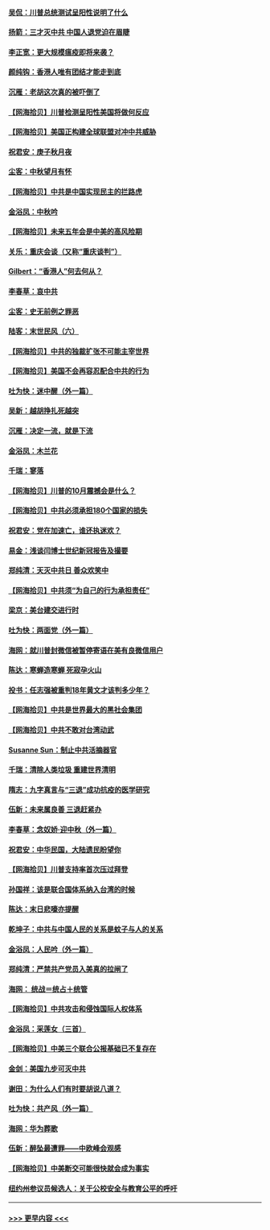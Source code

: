 #### [吴侃：川普总统测试呈阳性说明了什么](../pages/nsc993/n12451869.md?t=10050402) 
#### [扬箭：三才灭中共 中国人退党迫在眉睫](../pages/nsc993/n12451842.md?t=10050402) 
#### [李正宽：更大规模瘟疫即将来袭？](../pages/nsc993/n12451455.md?t=10050402) 
#### [颜纯钩：香港人唯有团结才能走到底](../pages/nsc993/n12450870.md?t=10050402) 
#### [沉雁：老胡这次真的被吓倒了](../pages/nsc993/n12449796.md?t=10050402) 
#### [【网海拾贝】川普检测呈阳性美国将做何反应](../pages/nsc993/n12449042.md?t=10050402) 
#### [【网海拾贝】美国正构建全球联盟对冲中共威胁](../pages/nsc993/n12446580.md?t=10050402) 
#### [祝君安：庚子秋月夜](../pages/nsc993/n12445870.md?t=10050402) 
#### [尘客：中秋望月有怀](../pages/nsc993/n12444632.md?t=10050402) 
#### [【网海拾贝】中共是中国实现民主的拦路虎](../pages/nsc993/n12443573.md?t=10050402) 
#### [金浴凤：中秋吟](../pages/nsc993/n12441773.md?t=10050402) 
#### [【网海拾贝】未来五年会是中美的高风险期](../pages/nsc993/n12440760.md?t=10050402) 
#### [关乐：重庆会谈（又称“重庆谈判”）](../pages/nsc993/n12437525.md?t=10050402) 
#### [Gilbert：“香港人”何去何从？](../pages/nsc993/n12435894.md?t=10050402) 
#### [李春草：哀中共](../pages/nsc993/n12435874.md?t=10050402) 
#### [尘客：史无前例之罪恶](../pages/nsc993/n12435762.md?t=10050402) 
#### [陆客：末世民风（六）](../pages/nsc993/n12435354.md?t=10050402) 
#### [【网海拾贝】中共的独裁扩张不可能主宰世界](../pages/nsc993/n12435151.md?t=10050402) 
#### [【网海拾贝】美国不会再容忍配合中共的行为](../pages/nsc993/n12433808.md?t=10050402) 
#### [吐为快：迷中醒（外一篇）](../pages/nsc993/n12433585.md?t=10050402) 
#### [吴新：越胡挣扎死越突](../pages/nsc993/n12433562.md?t=10050402) 
#### [沉雁：决定一流，就是下流](../pages/nsc993/n12432128.md?t=10050402) 
#### [金浴凤：木兰花](../pages/nsc993/n12432124.md?t=10050402) 
#### [千瑞：寥落](../pages/nsc993/n12432071.md?t=10050402) 
#### [【网海拾贝】川普的10月震撼会是什么？](../pages/nsc993/n12431624.md?t=10050402) 
#### [【网海拾贝】中共必须承担180个国家的损失](../pages/nsc993/n12428893.md?t=10050402) 
#### [祝君安：党在加速亡，谁还执迷欢？](../pages/nsc993/n12428652.md?t=10050402) 
#### [易金：浅谈闫博士世纪新冠报告及撮要](../pages/nsc993/n12426822.md?t=10050402) 
#### [郑纯清：天灭中共日 善众欢笑中](../pages/nsc993/n12426784.md?t=10050402) 
#### [【网海拾贝】中共须“为自己的行为承担责任”](../pages/nsc993/n12426067.md?t=10050402) 
#### [梁京：美台建交进行时](../pages/nsc993/n12424066.md?t=10050402) 
#### [吐为快：两面党（外一篇）](../pages/nsc993/n12424043.md?t=10050402) 
#### [海网：就川普封微信被暂停寄语在美有良微信用户](../pages/nsc993/n12424021.md?t=10050402) 
#### [陈达：寒蝉造寒蝉 死寂孕火山](../pages/nsc993/n12423958.md?t=10050402) 
#### [投书：任志强被重判18年黄文才该判多少年？](../pages/nsc993/n12423672.md?t=10050402) 
#### [【网海拾贝】中共是世界最大的黑社会集团](../pages/nsc993/n12423543.md?t=10050402) 
#### [【网海拾贝】中共不敢对台湾动武](../pages/nsc993/n12421418.md?t=10050402) 
#### [Susanne Sun：制止中共活摘器官](../pages/nsc993/n12419654.md?t=10050402) 
#### [千瑞：清除人类垃圾 重建世界清明](../pages/nsc993/n12419414.md?t=10050402) 
#### [隋志：九字真言与“三退”成功抗疫的医学研究](../pages/nsc993/n12419248.md?t=10050402) 
#### [伍新：未来属良善 三退赶紧办](../pages/nsc993/n12418496.md?t=10050402) 
#### [李春草：念奴娇·迎中秋（外一篇）](../pages/nsc993/n12418465.md?t=10050402) 
#### [祝君安：中华民国，大陆遗民盼望你](../pages/nsc993/n12418089.md?t=10050402) 
#### [【网海拾贝】川普支持率首次压过拜登](../pages/nsc993/n12418050.md?t=10050402) 
#### [孙国祥：该是联合国体系纳入台湾的时候](../pages/nsc993/n12417369.md?t=10050402) 
#### [陈达：末日悲嚎亦提醒](../pages/nsc993/n12416736.md?t=10050402) 
#### [乾坤子：中共与中国人民的关系是蚊子与人的关系](../pages/nsc993/n12416632.md?t=10050402) 
#### [金浴凤：人民吟（外一篇）](../pages/nsc993/n12416567.md?t=10050402) 
#### [郑纯清：严禁共产党员入美真的拉闸了](../pages/nsc993/n12416550.md?t=10050402) 
#### [海网： 统战＝统占＋统管](../pages/nsc993/n12416404.md?t=10050402) 
#### [【网海拾贝】中共攻击和侵蚀国际人权体系](../pages/nsc993/n12416250.md?t=10050402) 
#### [金浴凤：采莲女（三首）](../pages/nsc993/n12415517.md?t=10050402) 
#### [【网海拾贝】中美三个联合公报基础已不复存在](../pages/nsc993/n12415054.md?t=10050402) 
#### [金剑：美国九步可灭中共](../pages/nsc993/n12413183.md?t=10050402) 
#### [谢田：为什么人们有时要胡说八道？](../pages/nsc993/n12411861.md?t=10050402) 
#### [吐为快：共产风（外一篇）](../pages/nsc993/n12411761.md?t=10050402) 
#### [海网：华为葬歌](../pages/nsc993/n12410381.md?t=10050402) 
#### [伍新：醉坠最遭罪——中欧峰会观感](../pages/nsc993/n12410364.md?t=10050402) 
#### [【网海拾贝】中美断交可能很快就会成为事实](../pages/nsc993/n12409495.md?t=10050402) 
#### [纽约州参议员候选人：关于公校安全与教育公平的呼吁](../pages/nsc993/n12409228.md?t=10050402) 

----
#### [ >>> 更早内容 <<< ](../indexes/nsc993-earlier.md)
